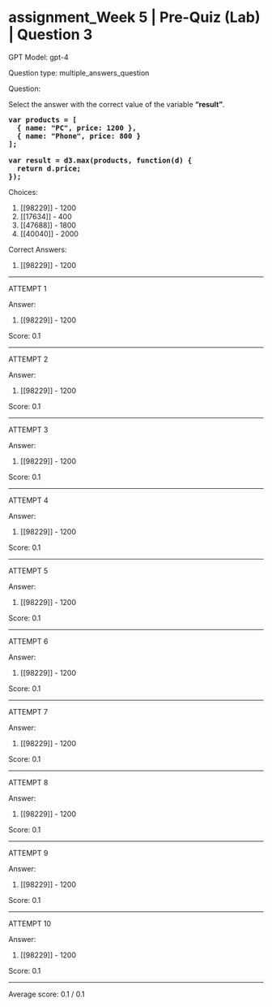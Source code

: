 # assignment_Week 5 | Pre-Quiz (Lab) | Question 3

GPT Model: gpt-4

Question type: multiple_answers_question

Question:
<div>
<p><span>Select the answer with the correct value of the variable </span><strong>“result”</strong><span>.</span></p>
<pre><strong>var products = [<br></strong><strong>&nbsp; { name: "PC", price: 1200 },<br></strong><strong>&nbsp; { name: "Phone", price: 800 }<br></strong><strong>];<br><br></strong><strong>var result = d3.max(products, function(d) {<br></strong><strong>&nbsp; return d.price;<br></strong><strong>});</strong></pre>
</div>

Choices:
1. [[98229]] - 1200
2. [[17634]] - 400
3. [[47688]] - 1800
4. [[40040]] - 2000

Correct Answers:
1. [[98229]] - 1200

****************************************

ATTEMPT 1

Answer: 
1. [[98229]] - 1200

Score: 0.1

--------------------

ATTEMPT 2

Answer: 
1. [[98229]] - 1200

Score: 0.1

--------------------

ATTEMPT 3

Answer: 
1. [[98229]] - 1200

Score: 0.1

--------------------

ATTEMPT 4

Answer: 
1. [[98229]] - 1200

Score: 0.1

--------------------

ATTEMPT 5

Answer: 
1. [[98229]] - 1200

Score: 0.1

--------------------

ATTEMPT 6

Answer: 
1. [[98229]] - 1200

Score: 0.1

--------------------

ATTEMPT 7

Answer: 
1. [[98229]] - 1200

Score: 0.1

--------------------

ATTEMPT 8

Answer: 
1. [[98229]] - 1200

Score: 0.1

--------------------

ATTEMPT 9

Answer: 
1. [[98229]] - 1200

Score: 0.1

--------------------

ATTEMPT 10

Answer: 
1. [[98229]] - 1200

Score: 0.1

--------------------

Average score: 0.1 / 0.1
